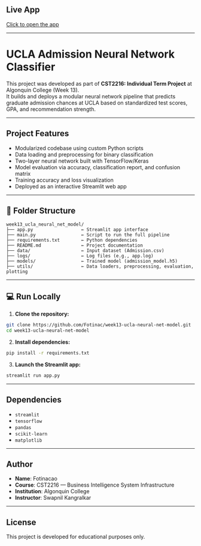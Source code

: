 
## Live App  
[Click to open the app](https://week13-ucla-neural-net-model-elfrs4ibngggsr9hwdt23f.streamlit.app)

---

# UCLA Admission Neural Network Classifier

This project was developed as part of **CST2216: Individual Term Project** at Algonquin College (Week 13).  
It builds and deploys a modular neural network pipeline that predicts graduate admission chances at UCLA based on standardized test scores, GPA, and recommendation strength.

---

## Project Features

- Modularized codebase using custom Python scripts
- Data loading and preprocessing for binary classification
- Two-layer neural network built with TensorFlow/Keras
- Model evaluation via accuracy, classification report, and confusion matrix
- Training accuracy and loss visualization
- Deployed as an interactive Streamlit web app

---

## 📁 Folder Structure

```
week13_ucla_neural_net_model/
├── app.py                  ← Streamlit app interface
├── main.py                 ← Script to run the full pipeline
├── requirements.txt        ← Python dependencies
├── README.md               ← Project documentation
├── data/                   ← Input dataset (Admission.csv)
├── logs/                   ← Log files (e.g., app.log)
├── models/                 ← Trained model (admission_model.h5)
├── utils/                  ← Data loaders, preprocessing, evaluation, plotting
```

---

## 💻 Run Locally

1. **Clone the repository:**
```bash
git clone https://github.com/Fotinac/week13-ucla-neural-net-model.git
cd week13-ucla-neural-net-model
```

2. **Install dependencies:**
```bash
pip install -r requirements.txt
```

3. **Launch the Streamlit app:**
```bash
streamlit run app.py
```

---

## Dependencies

- `streamlit`
- `tensorflow`
- `pandas`
- `scikit-learn`
- `matplotlib`

---

## Author

- **Name**: Fotinacao  
- **Course**: CST2216 — Business Intelligence System Infrastructure  
- **Institution**: Algonquin College  
- **Instructor**: Swapnil Kangralkar

---

## License

This project is developed for educational purposes only.
